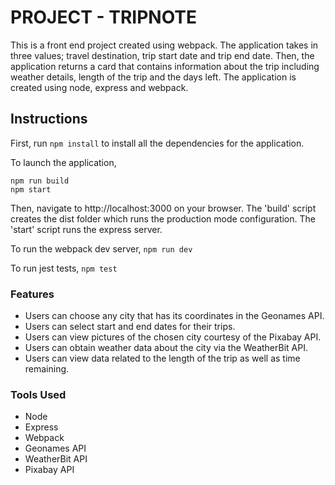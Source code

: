 # PROJECT - TRIPNOTE
This is a front end project created using webpack. The application takes in three values; travel destination, trip start date and trip end date. Then, the application returns a card that contains information about the trip including weather details, length of the trip and the days left.
The application is created using node, express and webpack. 

## Instructions

First, run `npm install` to install all the dependencies for the application.

To launch the application,
```
npm run build
npm start
```
Then, navigate to http://localhost:3000 on your browser. The 'build' script creates the dist folder which runs the production mode configuration. The 'start' script runs the express server.

To run the webpack dev server,
`npm run dev`

To run jest tests,
`npm test`

### Features
* Users can choose any city that has its coordinates in the Geonames API.
* Users can select start and end dates for their trips.
* Users can view pictures of the chosen city courtesy of the Pixabay API.
* Users can obtain weather data about the city via the WeatherBit API.
* Users can view data related to the length of the trip as well as time remaining.

### Tools Used
* Node
* Express
* Webpack
* Geonames API
* WeatherBit API
* Pixabay API